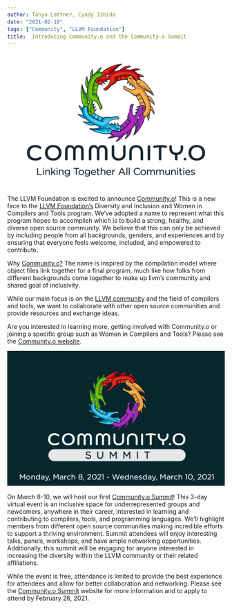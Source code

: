 ```yaml
---
author: Tanya Lattner, Cyndy Ishida  
date: "2021-02-10"
tags: ["Community", "LLVM Foundation"]
title:  Introducing Community.o and the Community.o Summit
---
```

![Community.o](/img/community-dot-o-logo.png) 

The LLVM Foundation is excited to announce [Community.o](https://community-dot-o.llvm.org)! This is a new face to the [LLVM Foundation’s](https://foundation.llvm.org) Diversity and Inclusion and Women in Compilers and Tools program. We’ve adopted a name to represent what this program hopes to accomplish which is to build a strong, healthy, and diverse open source community. We believe that this can only be achieved by including people from all backgrounds, genders, and experiences and by ensuring that everyone feels welcome, included, and empowered to contribute.

Why [Community.o?](https://community-dot-o.llvm.org) The name is inspired by the compilation model where object files link together for a final program, much like how folks from different backgrounds come together to make up llvm’s community and shared goal of inclusivity.

While our main focus is on the [LLVM community](https://llvm.org) and the field of compilers and tools, we want to collaborate with other open source communities and provide resources and exchange ideas. 

Are you interested in learning more, getting involved with Community.o or joining a specific group such as Women in Compilers and Tools? Please see the [Community.o website](https://community-dot-o.llvm.org).

![Community.o Summit](/img/SummitLogo.png) 

On March 8-10, we will host our first [Community.o Summit](https://llvm.swoogo.com/community-o-summit/)! This 3-day virtual event is an inclusive space for underrepresented groups and newcomers, anywhere in their career, interested in learning and contributing to compilers, tools, and programming languages. We’ll highlight members from different open source communities making incredible efforts to support a thriving environment. Summit attendees will enjoy interesting talks, panels, workshops, and have ample networking opportunities. Additionally, this summit will be engaging for anyone interested in increasing the diversity within the LLVM community or their related affiliations.

While the event is free, attendance is limited to provide the best experience for attendees and allow for better collaboration and networking. Please see the [Community.o Summit](https://llvm.swoogo.com/community-o-summit/) website for more information and to apply to attend by February 26, 2021.

